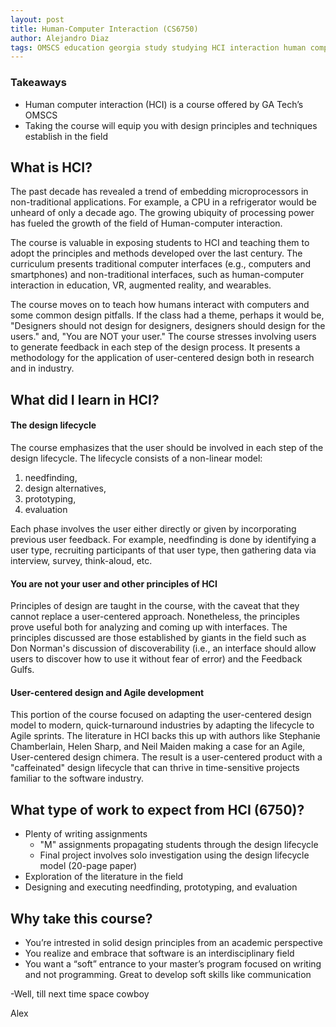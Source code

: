 ```yaml
---
layout: post
title: Human-Computer Interaction (CS6750)
author: Alejandro Diaz
tags: OMSCS education georgia study studying HCI interaction human computer
---
```

### Takeaways
* Human computer interaction (HCI) is a course offered by GA Tech’s OMSCS
* Taking the course will equip you with design principles and techniques establish in the field

## What is HCI?
The past decade has revealed a trend of embedding microprocessors in non-traditional applications. For example, a CPU in a refrigerator would be unheard of only a decade ago. The growing ubiquity of processing power has fueled the growth of the field of Human-computer interaction.

The course is valuable in exposing students to HCI and teaching them to adopt the principles and methods developed over the last century. The curriculum presents traditional computer interfaces (e.g., computers and smartphones) and non-traditional interfaces, such as human-computer interaction in education, VR, augmented reality, and wearables. 

The course moves on to teach how humans interact with computers and some common design pitfalls. If the class had a theme, perhaps it would be, "Designers should not design for designers, designers should design for the users." and, "You are NOT your user." The course stresses involving users to generate feedback in each step of the design process. It presents a methodology for the application of user-centered design both in research and in industry.

## What did I learn in HCI?
#### **The design lifecycle**
The course emphasizes that the user should be involved in each step of the design lifecycle. The lifecycle consists of a non-linear model:
1.	needfinding, 
2.	design alternatives, 
3.	prototyping, 
4.	evaluation

Each phase involves the user either directly or given by incorporating previous user feedback. For example, needfinding is done by identifying a user type, recruiting participants of that user type, then gathering data via interview, survey, think-aloud, etc.

#### **You are not your user and other principles of HCI**
Principles of design are taught in the course, with the caveat that they cannot replace a user-centered approach. Nonetheless, the principles prove useful both for analyzing and coming up with interfaces. The principles discussed are those established by giants in the field such as Don Norman's discussion of discoverability (i.e., an interface should allow users to discover how to use it without fear of error) and the Feedback Gulfs.
#### **User-centered design and Agile development**
This portion of the course focused on adapting the user-centered design model to modern, quick-turnaround industries by adapting the lifecycle to Agile sprints. The literature in HCI backs this up with authors like Stephanie Chamberlain, Helen Sharp, and Neil Maiden making a case for an Agile, User-centered design chimera. The result is a user-centered product with a "caffeinated" design lifecycle that can thrive in time-sensitive projects familiar to the software industry.

## What type of work to expect from HCI (6750)?
- Plenty of writing assignments
    - "M" assignments propagating students through the design lifecycle
    - Final project involves solo investigation using the design lifecycle model (20-page paper)
- Exploration of the literature in the field
- Designing and executing needfinding, prototyping, and evaluation

## Why take this course?
* You’re intrested in solid design principles from an academic perspective
* You realize and embrace that software is an interdisciplinary field
* You want a “soft” entrance to your master’s program focused on writing and not programming. Great to develop soft skills like communication


-Well, till next time space cowboy

Alex